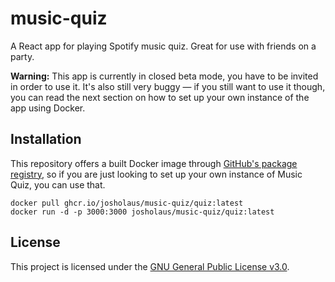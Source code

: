 # music-quiz

A React app for playing Spotify music quiz. Great for use with friends on a party.

**Warning:** This app is currently in closed beta mode, you have to be invited in order to use it. It's also still very buggy — if you still want to use it though, you can read the next section on how to set up your own instance of the app using Docker.

## Installation

This repository offers a built Docker image through [GitHub's package registry](https://github.com/josholaus/music-quiz/packages/), so if you are just looking to set up your own instance of Music Quiz, you can use that.

```
docker pull ghcr.io/josholaus/music-quiz/quiz:latest
docker run -d -p 3000:3000 josholaus/music-quiz/quiz:latest
```

## License

This project is licensed under the [GNU General Public License v3.0](https://choosealicense.com/licenses/gpl-3.0/).